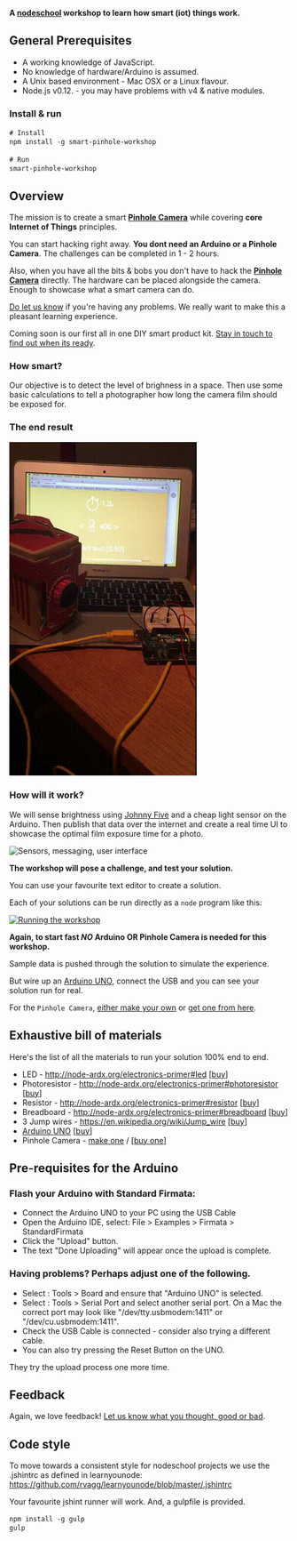 **A [nodeschool][1] workshop to learn how smart (iot) things work.**

## General Prerequisites

* A working knowledge of JavaScript.
* No knowledge of hardware/Arduino is assumed.
* A Unix based environment - Mac OSX or a Linux flavour.
* Node.js v0.12. - you may have problems with v4 & native modules.

### Install & run

```shell
# Install
npm install -g smart-pinhole-workshop

# Run
smart-pinhole-workshop
```

## Overview

The mission is to create a smart [__Pinhole Camera__][4] while covering __core Internet of Things__ principles.

You can start hacking right away. **You dont need an Arduino or a Pinhole Camera**. The challenges can be completed in 1 - 2 hours. 

Also, when you have all the bits & bobs you don't have to hack the [__Pinhole Camera__][4] directly. The hardware can be placed alongside the camera. Enough to showcase what a smart camera can do.

[Do let us know](mailto:hello@cardboardiot.com?subject=problems) if you're having any problems. We really want to make this a pleasant learning experience.

Coming soon is our first all in one DIY smart product kit. [Stay in touch to find out when its ready](http://cardboardiot.com).

### How smart?

Our objective is to detect the level of brighness in a space. Then use some basic calculations to tell a photographer how long the camera film should be exposed for.

### The end result

![Camera, arduino and lightmeter setup](docs/smart-pinhole-camera-setup.gif)

### How will it work?

We will sense brightness using [Johnny Five](http://johnny-five.io) and a cheap light sensor on the Arduino. Then publish that data over the internet and create a real time UI to showcase the optimal film exposure time for a photo.

![Sensors, messaging, user interface ](https://rawgit.com/CardboardIoT/smart-pinhole-workshop/master/docs/smart-pinhole-flow.svg)

**The workshop will pose a challenge, and test your solution.**

You can use your favourite text editor to create a solution.

Each of your solutions can be run directly as a `node` program like this:

[![Running the workshop](https://asciinema.org/a/7j43i5cvd3upi90aagharrfcz.png)](https://asciinema.org/a/7j43i5cvd3upi90aagharrfcz?autoplay=1&speed=1.5)

**Again, to start fast _NO_ Arduino OR Pinhole Camera is needed for this workshop.**

Sample data is pushed through the solution to simulate the experience.

But wire up an [Arduino UNO][2], connect the USB and you can see your solution run for real.

For the `Pinhole Camera`, [either make your own][3] or [get one from here][4].

## Exhaustive bill of materials

Here's the list of all the materials to run your solution 100% end to end.

- LED - http://node-ardx.org/electronics-primer#led [[buy][5]]
- Photoresistor - http://node-ardx.org/electronics-primer#photoresistor [[buy][6]]
- Resistor - http://node-ardx.org/electronics-primer#resistor [[buy][7]]
- Breadboard - http://node-ardx.org/electronics-primer#breadboard [[buy][8]]
- 3 Jump wires - https://en.wikipedia.org/wiki/Jump_wire [[buy][9]]
- [Arduino UNO][2] [[buy][10]]
- Pinhole Camera - [make one][3] / [[buy one][4]]

## Pre-requisites for the Arduino

### Flash your Arduino with Standard Firmata:

- Connect the Arduino UNO to your PC using the USB Cable
- Open the Arduino IDE, select: File > Examples > Firmata > StandardFirmata
- Click the "Upload" button.
- The text "Done Uploading" will appear once the upload is complete.

### Having problems? Perhaps adjust one of the following.

* Select : Tools > Board and ensure that "Arduino UNO" is selected.
* Select : Tools > Serial Port and select another serial port.
   On a Mac the correct port may look like "/dev/tty.usbmodem:1411" or "/dev/cu.usbmodem:1411".
* Check the USB Cable is connected - consider also trying a different cable.
* You can also try pressing the Reset Button on the UNO.

They try the upload process one more time.

## Feedback

Again, we love feedback! [Let us know what you thought, good or bad](mailto:hello@cardboardiot.com?subject=Demo+workshop+feedback).

## Code style

To move towards a consistent style for nodeschool projects we use the .jshintrc
as defined in learnyounode: https://github.com/rvagg/learnyounode/blob/master/.jshintrc

Your favourite jshint runner will work. And, a gulpfile is provided.

```shell
npm install -g gulp
gulp
```


[1]: http://nodeschool.io/
[2]: https://www.arduino.cc/en/Main/ArduinoBoardUno
[3]: http://www.instructables.com/id/How-To-Make-A-Pinhole-Camera/
[4]: http://thepopuppinholecompany.com/viddy
[5]: https://www.adafruit.com/products/299
[6]: https://www.adafruit.com/products/161
[7]: http://www.amazon.com/E-Projects-10k-Resistors-Watt-Pieces/dp/B00BWYS9BA
[8]: https://www.adafruit.com/products/64
[9]: http://www.amazon.com/Breadboard-Jumper-Wire-75pcs-pack/dp/B0040DEI9M
[10]: https://www.adafruit.com/products/50
